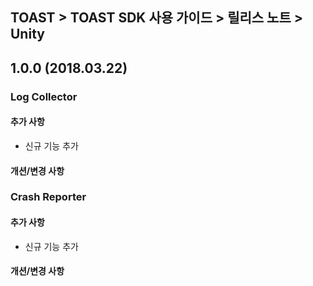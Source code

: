 ## TOAST > TOAST SDK 사용 가이드 > 릴리스 노트 > Unity

## 1.0.0 (2018.03.22)

### Log Collector

#### 추가 사항

* 신규 기능 추가

#### 개션/변경 사항

### Crash Reporter

#### 추가 사항

* 신규 기능 추가

#### 개션/변경 사항

